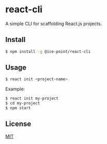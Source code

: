 # react-cli

A simple CLI for scaffolding React.js projects.

## Install
```bash
$ npm install -g @ice-point/react-cli
```

## Usage
```bash
$ react init <project-name>
```

Example:

```bash
$ react init my-project
$ cd my-project
$ npm start
```

## License

[MIT](https://github.com/li-shuaishuai/react-cli/blob/master/LICENSE)